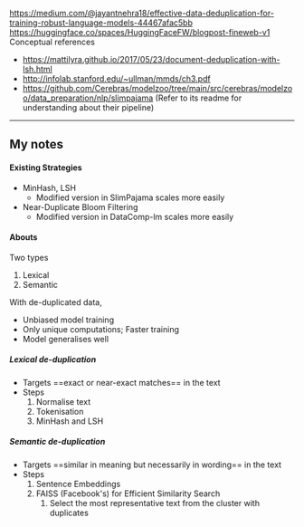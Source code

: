 https://medium.com/@jayantnehra18/effective-data-deduplication-for-training-robust-language-models-44467afac5bb
https://huggingface.co/spaces/HuggingFaceFW/blogpost-fineweb-v1
Conceptual references
- https://mattilyra.github.io/2017/05/23/document-deduplication-with-lsh.html
- http://infolab.stanford.edu/~ullman/mmds/ch3.pdf
- https://github.com/Cerebras/modelzoo/tree/main/src/cerebras/modelzoo/data_preparation/nlp/slimpajama (Refer to its readme for understanding about their pipeline)
---
## My notes

#### Existing Strategies
- MinHash, LSH
	- Modified version in SlimPajama scales more easily
- Near-Duplicate Bloom Filtering 
	- Modified version in DataComp-lm scales more easily
#### Abouts
Two types
1. Lexical
2. Semantic

With de-duplicated data,
- Unbiased model training
- Only unique computations; Faster training
- Model generalises well

##### Lexical de-duplication
- Targets ==exact or near-exact matches== in the text
- Steps
	1. Normalise text
	2. Tokenisation
	3. MinHash and LSH

##### Semantic de-duplication
- Targets ==similar in meaning but necessarily in wording== in the text
- Steps
	1. Sentence Embeddings
	2. FAISS (Facebook's) for Efficient Similarity Search
		1. Select the most representative text from the cluster with duplicates

